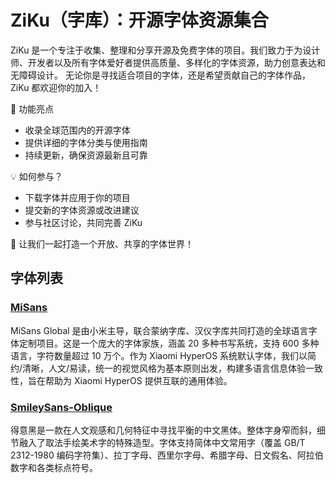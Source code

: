 
# ZiKu（字库）：开源字体资源集合

ZiKu 是一个专注于收集、整理和分享开源及免费字体的项目。我们致力于为设计师、开发者以及所有字体爱好者提供高质量、多样化的字体资源，助力创意表达和无障碍设计。
无论你是寻找适合项目的字体，还是希望贡献自己的字体作品，ZiKu 都欢迎你的加入！

📖 功能亮点

- 收录全球范围内的开源字体
- 提供详细的字体分类与使用指南
- 持续更新，确保资源最新且可靠

💡 如何参与？

- 下载字体并应用于你的项目
- 提交新的字体资源或改进建议
- 参与社区讨论，共同完善 ZiKu

🌟 让我们一起打造一个开放、共享的字体世界！

## 字体列表
### [MiSans](https://github.com/no-teasy/ZiKu-CDN-MiSans) 
MiSans Global 是由小米主导，联合蒙纳字库、汉仪字库共同打造的全球语言字体定制项目。这是一个庞大的字体家族，涵盖 20 多种书写系统，支持 600 多种语言，字符数量超过 10 万个。作为 Xiaomi HyperOS 系统默认字体，我们以简约/清晰，人文/易读，统一的视觉风格为基本原则出发，构建多语言信息体验一致性，旨在帮助为 Xiaomi HyperOS 提供互联的通用体验。

### [SmileySans-Oblique](https://github.com/no-teasy/ZiKu-CDN-SmileySans-Oblique?) 
得意黑是一款在人文观感和几何特征中寻找平衡的中文黑体。整体字身窄而斜，细节融入了取法手绘美术字的特殊造型。字体支持简体中文常用字（覆盖 GB/T 2312-1980 编码字符集）、拉丁字母、西里尔字母、希腊字母、日文假名、阿拉伯数字和各类标点符号。
